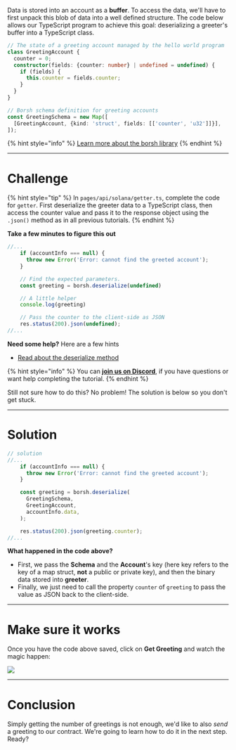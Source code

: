Data is stored into an account as a **buffer**. To access the data, we'll have to first unpack this blob of data into a well defined structure. The code below allows our TypeScript program to achieve this goal: deserializing a greeter's buffer into a TypeScript class. 

```typescript
// The state of a greeting account managed by the hello world program
class GreetingAccount {
  counter = 0;
  constructor(fields: {counter: number} | undefined = undefined) {
    if (fields) {
      this.counter = fields.counter;
    }
  }
}

// Borsh schema definition for greeting accounts
const GreetingSchema = new Map([
  [GreetingAccount, {kind: 'struct', fields: [['counter', 'u32']]}],
]);
```

{% hint style="info" %}
[Learn more about the borsh library](https://npm.io/package/borsh)
{% endhint %}

----------------------------------

# Challenge

{% hint style="tip" %}
In `pages/api/solana/getter.ts`, complete the code for `getter`. First deserialize the greeter data to a TypeScript class, then access the counter value and pass it to the response object using the `.json()` method as in all previous tutorials.
{% endhint %}

**Take a few minutes to figure this out**

```typescript
//...
    if (accountInfo === null) {
      throw new Error('Error: cannot find the greeted account');
    }

    // Find the expected parameters.
    const greeting = borsh.deserialize(undefined)

    // A little helper
    console.log(greeting)

    // Pass the counter to the client-side as JSON
    res.status(200).json(undefined);
//...
```

**Need some help?** Here are a few hints
* [Read about the deserialize method](https://npm.io/package/borsh)

{% hint style="info" %}
You can [**join us on Discord**](https://figment.io/devchat), if you have questions or want help completing the tutorial.
{% endhint %}

Still not sure how to do this? No problem! The solution is below so you don't get stuck.

----------------------------------

# Solution

```typescript
// solution
//...
    if (accountInfo === null) {
      throw new Error('Error: cannot find the greeted account');
    }

    const greeting = borsh.deserialize(
      GreetingSchema,
      GreetingAccount,
      accountInfo.data,
    );

    res.status(200).json(greeting.counter);
//...
```

**What happened in the code above?**

* First, we pass the **Schema** and the **Account**'s key (here key refers to the key of a map struct, **not** a public or private key), and then the binary data stored into **greeter**.
* Finally, we just need to call the property `counter` of `greeting` to pass the value as JSON back to the client-side. 

----------------------------------

# Make sure it works

Once you have the code above saved, click on **Get Greeting** and watch the magic happen: 

![](../../../.gitbook/assets/pathways/solana/solana-getter.gif)

----------------------------------

# Conclusion

Simply getting the number of greetings is not enough, we'd like to also *send* a greeting to our contract. We're going to learn how to do it in the next step. Ready?
